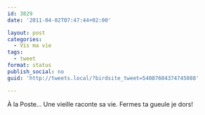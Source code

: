```yaml
---
id: 3829
date: '2011-04-02T07:47:44+02:00'

layout: post
categories:
  - Vis ma vie
tags:
  - tweet
format: status
publish_social: no
guid: 'http://tweets.local/?birdsite_tweet=54087604374745088'

---
```


À la Poste… Une vieille raconte sa vie. Fermes ta gueule je dors!